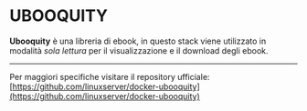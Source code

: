 # UBOOQUITY
**Ubooquity** è una libreria di ebook, in questo stack viene utilizzato in modalità *sola lettura* per il visualizzazione e il download degli ebook.

---
Per maggiori specifiche visitare il repository ufficiale:
[https://github.com/linuxserver/docker-ubooquity](https://github.com/linuxserver/docker-ubooquity)